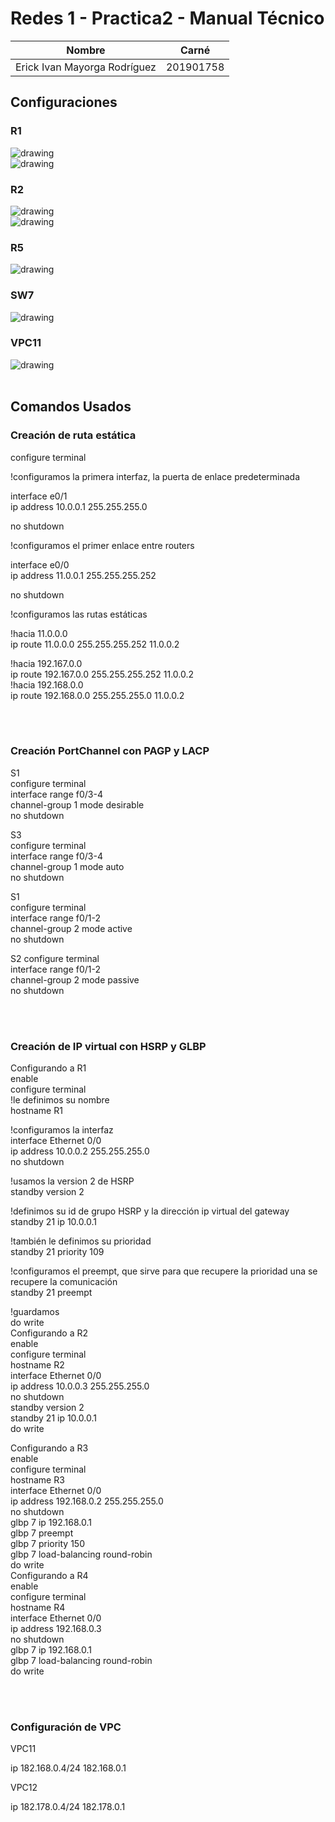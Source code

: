 # Redes 1 - Practica2 - Manual Técnico

| Nombre                           | Carné                                      |
|:--------------------------------:|:------------------------------------------:|
| Erick Ivan Mayorga Rodríguez     | 201901758                                 	|


## Configuraciones

### R1
<img src="./Imagenes/R1.png" alt="drawing"/>
<br>
<img src="./Imagenes/R1-2.png" alt="drawing"/>
<br>


### R2
<img src="./Imagenes/R2.png" alt="drawing"/>
<br>
<img src="./Imagenes/R2-2.png" alt="drawing"/>
<br>

### R5
<img src="./Imagenes/R5.png" alt="drawing"/>
<br>

### SW7
<img src="./Imagenes/SW7.png" alt="drawing"/>
<br>

### VPC11
<img src="./Imagenes/VPC11.png" alt="drawing"/>
<br>
<br>

## Comandos Usados

### Creación de ruta estática

configure terminal

!configuramos la primera interfaz, la puerta de enlace predeterminada

interface e0/1    
ip address 10.0.0.1 255.255.255.0

no shutdown


!configuramos el primer enlace entre routers

interface e0/0  
ip address 11.0.0.1 255.255.255.252

no shutdown


!configuramos las rutas estáticas

!hacia 11.0.0.0  
ip route 11.0.0.0 255.255.255.252 11.0.0.2

!hacia 192.167.0.0     
ip route 192.167.0.0 255.255.255.252 11.0.0.2  
!hacia 192.168.0.0  
ip route 192.168.0.0 255.255.255.0 11.0.0.2  
 

<br>
<br>


### Creación PortChannel con PAGP y LACP

S1  
configure terminal  
interface range f0/3-4  
channel-group 1 mode desirable  
no shutdown  

S3  
configure terminal  
interface range f0/3-4  
channel-group 1 mode auto  
no shutdown  

S1  
configure terminal  
interface range f0/1-2  
channel-group 2 mode active  
no shutdown  

S2 
configure terminal  
interface range f0/1-2  
channel-group 2 mode passive  
no shutdown

<br>
<br>


### Creación de IP virtual con HSRP y GLBP 

Configurando a R1  
enable  
configure terminal  
!le definimos su nombre  
hostname R1  

!configuramos la interfaz  
interface Ethernet 0/0  
ip address 10.0.0.2 255.255.255.0  
no shutdown  

!usamos la version 2 de HSRP  
standby version 2 

!definimos su id de grupo HSRP y la dirección ip virtual del gateway  
standby 21 ip 10.0.0.1  

!también le definimos su prioridad  
standby 21 priority 109  

!configuramos el preempt, que sirve para que recupere la prioridad una se recupere la comunicación  
standby 21 preempt  

!guardamos  
do write  
Configurando a R2  
enable  
configure terminal  
hostname R2  
interface Ethernet 0/0  
ip address 10.0.0.3 255.255.255.0  
no shutdown  
standby version 2  
standby 21 ip 10.0.0.1  
do write  

Configurando a R3  
enable  
configure terminal  
hostname R3  
interface Ethernet 0/0  
ip address 192.168.0.2 255.255.255.0  
no shutdown  
glbp 7 ip 192.168.0.1  
glbp 7 preempt  
glbp 7 priority 150  
glbp 7 load-balancing round-robin  
do write  
Configurando a R4  
enable  
configure terminal  
hostname R4  
interface Ethernet 0/0  
ip address 192.168.0.3  
no shutdown  
glbp 7 ip 192.168.0.1  
glbp 7 load-balancing round-robin  
do write  

<br>
<br>


### Configuración de VPC
VPC11

ip 182.168.0.4/24 182.168.0.1 

VPC12

ip 182.178.0.4/24 182.178.0.1 


